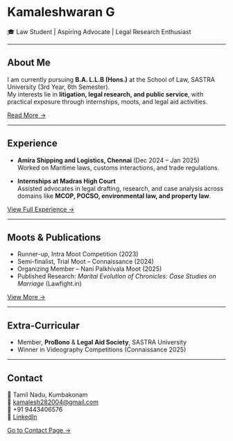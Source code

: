# Kamaleshwaran G

🎓 Law Student | Aspiring Advocate | Legal Research Enthusiast  

---

## About Me
I am currently pursuing **B.A. L.L.B (Hons.)** at the School of Law, SASTRA University (3rd Year, 6th Semester).  
My interests lie in **litigation, legal research, and public service**, with practical exposure through internships, moots, and legal aid activities.

[Read More →](about.md)

---

## Experience
- **Amira Shipping and Logistics, Chennai** (Dec 2024 – Jan 2025)  
  Worked on Maritime laws, customs interactions, and trade regulations.  

- **Internships at Madras High Court**  
  Assisted advocates in legal drafting, research, and case analysis across domains like **MCOP, POCSO, environmental law, and property law**.  

[View Full Experience →](experience.md)

---

## Moots & Publications
- Runner-up, Intra Moot Competition (2023)  
- Semi-finalist, Trial Moot – Connaissance (2024)  
- Organizing Member – Nani Palkhivala Moot (2025)  
- Published Research: *Marital Evolution of Chronicles: Case Studies on Marriage* (Lawfight.in)  

[View More →](activities.md)

---

## Extra-Curricular
- Member, **ProBono** & **Legal Aid Society**, SASTRA University  
- Winner in Videography Competitions (Connaissance 2025)  

---

## Contact
📍 Tamil Nadu, Kumbakonam  
📧 [kamalesh282004@gmail.com](mailto:kamalesh282004@gmail.com)  
📱 +91 9443406576  
🔗 [LinkedIn](https://www.linkedin.com/in/kamalesh-kamal-a22643362)

[Go to Contact Page →](contact.md)
